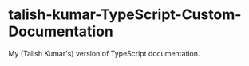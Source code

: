 # talish-kumar-TypeScript-Custom-Documentation
My (Talish Kumar's) version of TypeScript documentation.

